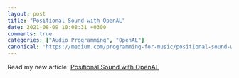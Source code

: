 ```yaml
---
layout: post
title: "Positional Sound with OpenAL"
date: 2021-08-09 10:08:31 +0300
comments: true
categories: ["Audio Programming", "OpenAL"]
canonical: 'https://medium.com/programming-for-music/positional-sound-with-openal-d3d951204b30'
---
```


Read my new article: [Positional Sound with OpenAL](https://medium.com/programming-for-music/positional-sound-with-openal-d3d951204b30)
